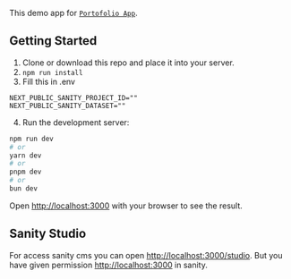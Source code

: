 This demo app for [`Portofolio App`](https://portofolio.fathsolution.com).

## Getting Started

1. Clone or download this repo and place it into your server.
2. `npm run install`
3. Fill this in .env
```
NEXT_PUBLIC_SANITY_PROJECT_ID=""
NEXT_PUBLIC_SANITY_DATASET=""
```
4. Run the development server:

```bash
npm run dev
# or
yarn dev
# or
pnpm dev
# or
bun dev
```

Open [http://localhost:3000](http://localhost:3000) with your browser to see the result.

## Sanity Studio
For access sanity cms you can open [http://localhost:3000/studio](http://localhost:3000/studio).
But you have given permission [http://localhost:3000](http://localhost:3000) in sanity.
